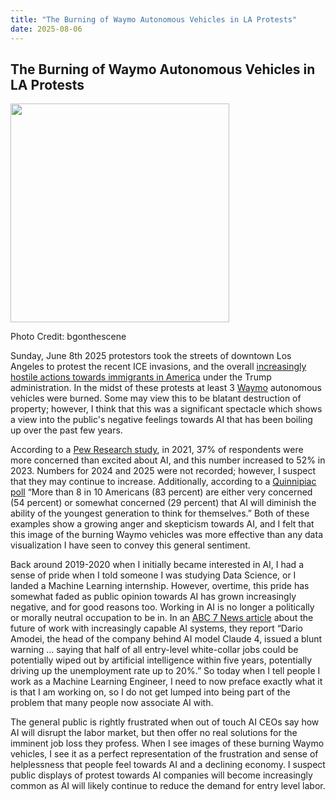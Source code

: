 ```yaml
---
title: "The Burning of Waymo Autonomous Vehicles in LA Protests"
date: 2025-08-06
---
```


## The Burning of Waymo Autonomous Vehicles in LA Protests

<img src="https://raw.githubusercontent.com/fentresspaul61B/The-Data-Ethicist/main/images/burning_waymo.png" width="350" height="350">

Photo Credit: bgonthescene

Sunday, June 8th 2025 protestors took the streets of downtown Los Angeles to protest the recent ICE invasions, and the overall [increasingly hostile actions towards immigrants in America](https://www.cbsnews.com/news/ice-arrests-under-trump-100k/) under the Trump administration. In the midst of these protests at least 3 [Waymo](https://waymo.com/) autonomous vehicles were burned. Some may view this to be blatant destruction of property; however, I think that this was a significant spectacle which shows a view into the public's negative feelings towards AI that has been boiling up over the past few years. 

According to a [Pew Research study](https://www.pewresearch.org/short-reads/2023/11/21/what-the-data-says-about-americans-views-of-artificial-intelligence/ ), in 2021, 37% of respondents were more concerned than excited about AI, and this number increased to 52% in 2023. Numbers for 2024 and 2025 were not recorded; however, I suspect that they may continue to increase. Additionally, according to a [Quinnipiac poll](https://poll.qu.edu/poll-release?releaseid=3923) “More than 8 in 10 Americans (83 percent) are either very concerned (54 percent) or somewhat concerned (29 percent) that AI will diminish the ability of the youngest generation to think for themselves.” Both of these examples show a growing anger and skepticism towards AI, and I felt that this image of the burning Waymo vehicles was more effective than any data visualization I have seen to convey this general sentiment. 

Back around 2019-2020 when I initially became interested in AI, I had a sense of pride when I told someone I was studying Data Science, or I landed a Machine Learning internship. However, overtime, this pride has somewhat faded as public opinion towards AI has grown increasingly negative, and for good reasons too. Working in AI is no longer a politically or morally neutral occupation to be in. In an [ABC 7 News article]( https://abc7.com/post/anthropic-ceo-warns-artificial-intelligence-will-eliminate-jobs-what-can-do-protect-career/16586317/) about the future of work with increasingly capable AI systems, they report “Dario Amodei, the head of the company behind AI model Claude 4, issued a blunt warning ... saying that half of all entry-level white-collar jobs could be potentially wiped out by artificial intelligence within five years, potentially driving up the unemployment rate up to 20%.” So today when I tell people I work as a Machine Learning Engineer, I need to now preface exactly what it is that I am working on, so I do not get lumped into being part of the problem that many people now associate AI with.


The general public is rightly frustrated when out of touch AI CEOs say how AI will disrupt the labor market, but then offer no real solutions for the imminent job loss they profess. When I see images of these burning Waymo vehicles, I see it as a perfect representation of the frustration and sense of helplessness that people feel towards AI and a declining economy. I suspect public displays of protest towards AI companies will become increasingly common as AI will likely continue to reduce the demand for entry level labor. 

